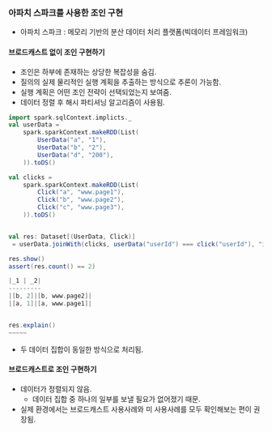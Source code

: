 ### 아파치 스파크를 사용한 조인 구현
* 아파치 스파크 : 메모리 기반의 분산 데이터 처리 플랫폼(빅데이터 프레임워크)
#### 브로드캐스트 없이 조인 구현하기
* 조인은 하부에 존재하는 상당한 복잡성을 숨김.
* 질의의 실제 물리적인 실행 계획을 추출하는 방식으로 추론이 가능함.
* 실행 계획은 어떤 조인 전략이 선택되었는지 보여줌.
* 데이터 정렬 후 해시 파티셔닝 알고리즘이 사용됨.
```scala
import spark.sqlContext.implicts._
val userData = 
    spark.sparkContext.makeRDD(List(
        UserData("a", "1"),
        UserData("b", "2"),
        UserData("d", "200"),
    )).toDS()

val clicks =
    spark.sparkContext.makeRDD(List(
        Click("a", "www.page1"),
        Click("b", "www.page2"),
        Click("c", "www.page3"),
    )).toDS()


val res: Dataset[(UserData, Click)]
 = userData.joinWith(clicks, userData("userId") === click("userId"), "inner)

res.show()
assert(res.count() == 2)

|_1 | _2|
---------
|[b, 2]|[b, www.page2]|
|[a, 1]|[a, www.page1]|


res.explain()
~~~~~
```
* 두 데이터 집합이 동일한 방식으로 처리됨.


#### 브로드캐스트로 조인 구현하기
* 데이터가 정렬되지 않음.
  * 데이터 집합 중 하나의 일부를 보낼 필요가 없어졌기 때문.
* 실제 환경에서는 브로드캐스트 사용사례와 미 사용사례를 모두 확인해보는 편이 권장됨.
